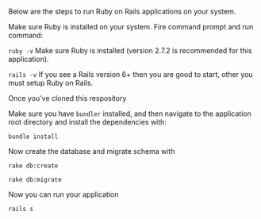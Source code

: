 Below are the steps to run Ruby on Rails applications on your system.

Make sure Ruby is installed on your system. Fire command prompt and run command:

```ruby -v```
Make sure Ruby is installed (version 2.7.2 is recommended for this application).

```rails -v```
If you see a Rails version 6+ then you are good to start, other you must setup Ruby on Rails.

Once you've cloned this respository

Make sure you have ```bundler``` installed, and then navigate to the application root directory and install the dependencies with:

```bundle install```

Now create the database and migrate schema with

```rake db:create```

```rake db:migrate```

Now you can run your application

```rails s```
